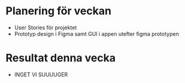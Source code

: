 # Planering för veckan  
* User Stories för projektet  
* Prototyp design i Figma samt GUI i appen utefter figma prototypen  

# Resultat denna vecka  
* INGET VI SUUUUGER  
